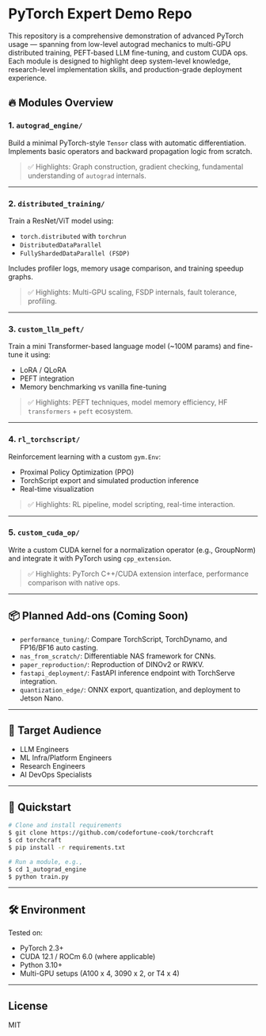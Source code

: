 # PyTorch Expert Demo Repo

This repository is a comprehensive demonstration of advanced PyTorch usage — spanning from low-level autograd mechanics to multi-GPU distributed training, PEFT-based LLM fine-tuning, and custom CUDA ops. Each module is designed to highlight deep system-level knowledge, research-level implementation skills, and production-grade deployment experience.

## 🔥 Modules Overview

### 1. `autograd_engine/`
Build a minimal PyTorch-style `Tensor` class with automatic differentiation. Implements basic operators and backward propagation logic from scratch.

> ✅ Highlights: Graph construction, gradient checking, fundamental understanding of `autograd` internals.

---

### 2. `distributed_training/`
Train a ResNet/ViT model using:
- `torch.distributed` with `torchrun`
- `DistributedDataParallel`
- `FullyShardedDataParallel (FSDP)`

Includes profiler logs, memory usage comparison, and training speedup graphs.

> ✅ Highlights: Multi-GPU scaling, FSDP internals, fault tolerance, profiling.

---

### 3. `custom_llm_peft/`
Train a mini Transformer-based language model (~100M params) and fine-tune it using:
- LoRA / QLoRA
- PEFT integration
- Memory benchmarking vs vanilla fine-tuning

> ✅ Highlights: PEFT techniques, model memory efficiency, HF `transformers` + `peft` ecosystem.

---

### 4. `rl_torchscript/`
Reinforcement learning with a custom `gym.Env`:
- Proximal Policy Optimization (PPO)
- TorchScript export and simulated production inference
- Real-time visualization

> ✅ Highlights: RL pipeline, model scripting, real-time interaction.

---

### 5. `custom_cuda_op/`
Write a custom CUDA kernel for a normalization operator (e.g., GroupNorm) and integrate it with PyTorch using `cpp_extension`.

> ✅ Highlights: PyTorch C++/CUDA extension interface, performance comparison with native ops.

---

## 📦 Planned Add-ons (Coming Soon)
- `performance_tuning/`: Compare TorchScript, TorchDynamo, and FP16/BF16 auto casting.
- `nas_from_scratch/`: Differentiable NAS framework for CNNs.
- `paper_reproduction/`: Reproduction of DINOv2 or RWKV.
- `fastapi_deployment/`: FastAPI inference endpoint with TorchServe integration.
- `quantization_edge/`: ONNX export, quantization, and deployment to Jetson Nano.

---

## 🧠 Target Audience
- LLM Engineers
- ML Infra/Platform Engineers
- Research Engineers
- AI DevOps Specialists

---

## 🚀 Quickstart
```bash
# Clone and install requirements
$ git clone https://github.com/codefortune-cook/torchcraft
$ cd torchcraft
$ pip install -r requirements.txt

# Run a module, e.g.,
$ cd 1_autograd_engine
$ python train.py
```

---

## 🛠️ Environment
Tested on:
- PyTorch 2.3+
- CUDA 12.1 / ROCm 6.0 (where applicable)
- Python 3.10+
- Multi-GPU setups (A100 x 4, 3090 x 2, or T4 x 4)

---

## License
MIT
